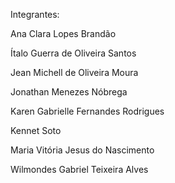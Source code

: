 Integrantes:

Ana Clara Lopes Brandão 

 
Ítalo Guerra de Oliveira Santos


Jean Michell de Oliveira Moura


Jonathan Menezes Nóbrega


Karen Gabrielle Fernandes Rodrigues


Kennet Soto


Maria Vitória Jesus do Nascimento


Wilmondes Gabriel Teixeira Alves
